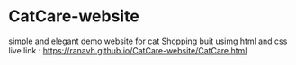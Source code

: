 # CatCare-website
simple and elegant  demo website for cat Shopping buit usimg html and css
live link : https://ranavh.github.io/CatCare-website/CatCare.html
